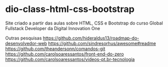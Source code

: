 # dio-class-html-css-bootstrap
Site criado a partir das aulas sobre HTML, CSS e Bootstrap do curso Global Fullstack Developer da Digital Innovation One

Outras pesquisas
https://github.com/hideraldus13/roadmap-do-desenvolvedor-web
https://github.com/sindresorhus/awesome#readme
https://github.com/theandersonn/comandos-git
https://github.com/carolsoaressantos/front-end-do-zero
https://github.com/carolsoaressantos/videos-pt.br-tecnologia
